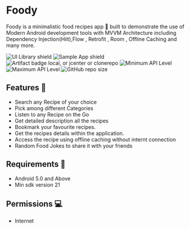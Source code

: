 # Foody

Foody is a minimalistic food recipes app 📱 built to demonstrate the use of Modern Android
development tools with MVVM Architecture including Dependency Injection(Hilt),Flow , Retrofit ,
Room , Offline Caching and many more.

![UI Library shield](https://img.shields.io/badge/LibraryType-UI-blue.svg)
![Sample App shield](https://img.shields.io/badge/App-Sample-green.svg)
![Artifact badge local, or jcenter or clonerepo](https://img.shields.io/badge/Artifact-JCenter-green.svg)
![Minimum API Level](https://img.shields.io/badge/Min%20API%20Level-21-green)
![Maximum API Level](https://img.shields.io/badge/Max%20API%20Level-32-orange)
![GitHub repo size](https://img.shields.io/github/repo-size/SAMYAK99/Foodyster)

## Features 🚀

- Search any Recipe of your choice
- Pick among different Categories
- Listen to any Recipe on the Go
- Get detailed description all the recipes
- Bookmark your favourite recipes.
- Get the recipes details within the application.
- Access the recipe using offline caching without internt connection
- Random Food Jokes to share it with your friends

## Requirements 🎯
- Android 5.0 and Above
- Min sdk version 21

## Permissions 💻
- Internet

